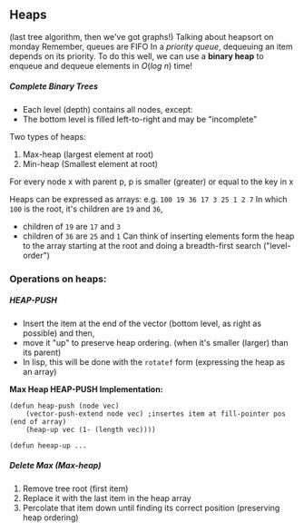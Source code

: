 ## Heaps
(last tree algorithm, then we've got graphs!) Talking about heapsort on monday
Remember, queues are FIFO
In a *priority queue*, dequeuing an item depends on its priority.
To do this well, we can use a **binary heap** to enqueue and dequeue elements in $O(log\ n)$ time!
##### *Complete* Binary Trees
- Each level (depth) contains all nodes, except:
- The bottom level is filled left-to-right and may be "incomplete"

Two types of heaps:
1. Max-heap (largest element at root)
2. Min-heap (Smallest element at root)

For every node x with parent p, p is smaller (greater) or equal to the key in x

Heaps can be expressed as arrays:
e.g. `100 19 36 17 3 25 1 2 7`
In which `100` is the root, it's children are `19` and `36`,
- children of `19` are `17` and `3`
- children of `36` are `25` and `1`
Can think of inserting elements form the heap to the array starting at the root and doing a breadth-first search ("level-order")

### Operations on heaps:
##### HEAP-PUSH 
- Insert the item at the end of the vector (bottom level, as right as possible) and then,
- move it "up" to preserve heap ordering. (when it's smaller (larger) than its parent)
- In lisp, this will be done with the `rotatef` form (expressing the heap as an array)

**Max Heap HEAP-PUSH Implementation:**
```Lisp
(defun heap-push (node vec)
	(vector-push-extend node vec) ;insertes item at fill-pointer pos (end of array)
	(heap-up vec (1- (length vec))))

(defun heeap-up ...
```

##### Delete Max (Max-heap)
1. Remove tree root (first item)
2. Replace it with the last item in the heap array
3. Percolate that item down until finding its correct position (preserving heap ordering)

